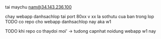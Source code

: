 tai maychu 
nam@34.143.236.100

chay webapp danhsachlop tai port 80xx v xx la sothutu cua ban trong lop
TODO co repo cho webapp danhsachlop nay aka w1

TODO khi repo co thaydoi moi' -> tudong capnhat noidung webapp w1 nay
